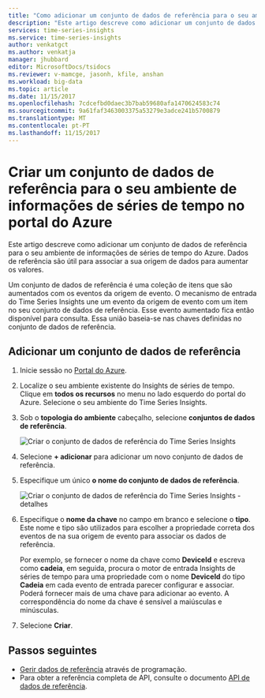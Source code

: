 ```yaml
---
title: "Como adicionar um conjunto de dados de referência para o seu ambiente de informações de séries de tempo do Azure | Microsoft Docs"
description: "Este artigo descreve como adicionar um conjunto de dados de referência para o seu ambiente de informações de séries de tempo do Azure. Dados de referência são útil para associar a sua origem de dados para aumentar os valores."
services: time-series-insights
ms.service: time-series-insights
author: venkatgct
ms.author: venkatja
manager: jhubbard
editor: MicrosoftDocs/tsidocs
ms.reviewer: v-mamcge, jasonh, kfile, anshan
ms.workload: big-data
ms.topic: article
ms.date: 11/15/2017
ms.openlocfilehash: 7cdcefbd0daec3b7bab59680afa1470624583c74
ms.sourcegitcommit: 9a61faf3463003375a53279e3adce241b5700879
ms.translationtype: MT
ms.contentlocale: pt-PT
ms.lasthandoff: 11/15/2017
---
```

# <a name="create-a-reference-data-set-for-your-time-series-insights-environment-using-the-azure-portal"></a>Criar um conjunto de dados de referência para o seu ambiente de informações de séries de tempo no portal do Azure

Este artigo descreve como adicionar um conjunto de dados de referência para o seu ambiente de informações de séries de tempo do Azure. Dados de referência são útil para associar a sua origem de dados para aumentar os valores.

Um conjunto de dados de referência é uma coleção de itens que são aumentados com os eventos da origem de evento. O mecanismo de entrada do Time Series Insights une um evento da origem de evento com um item no seu conjunto de dados de referência. Esse evento aumentado fica então disponível para consulta. Essa união baseia-se nas chaves definidas no conjunto de dados de referência.

## <a name="add-a-reference-data-set"></a>Adicionar um conjunto de dados de referência

1. Inicie sessão no [Portal do Azure](https://portal.azure.com).

2. Localize o seu ambiente existente do Insights de séries de tempo. Clique em **todos os recursos** no menu no lado esquerdo do portal do Azure. Selecione o seu ambiente do Time Series Insights.

3. Sob o **topologia do ambiente** cabeçalho, selecione **conjuntos de dados de referência**.

    ![Criar o conjunto de dados de referência do Time Series Insights](media/add-reference-data-set/getstarted-create-reference-data-set-1.png)

4. Selecione **+ adicionar** para adicionar um novo conjunto de dados de referência.

5. Especifique um único **o nome do conjunto de dados de referência**.

    ![Criar o conjunto de dados de referência do Time Series Insights - detalhes](media/add-reference-data-set/getstarted-create-reference-data-set-2.png)

6. Especifique o **nome da chave** no campo em branco e selecione o **tipo**. Este nome e tipo são utilizados para escolher a propriedade correta dos eventos de na sua origem de evento para associar os dados de referência. 

   Por exemplo, se fornecer o nome da chave como **DeviceId** e escreva como **cadeia**, em seguida, procura o motor de entrada Insights de séries de tempo para uma propriedade com o nome **DeviceId** do tipo **Cadeia** em cada evento de entrada parecer configurar e associar. Poderá fornecer mais de uma chave para adicionar ao evento. A correspondência do nome da chave é sensível a maiúsculas e minúsculas.

7. Selecione **Criar**.

## <a name="next-steps"></a>Passos seguintes
* [Gerir dados de referência](time-series-insights-manage-reference-data-csharp.md) através de programação.
* Para obter a referência completa de API, consulte o documento [API de dados de referência](/rest/api/time-series-insights/time-series-insights-reference-reference-data-api).
